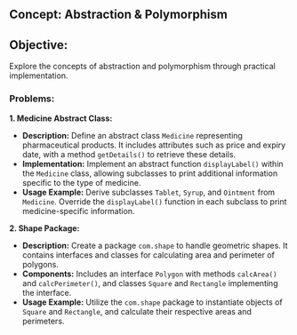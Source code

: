 ## Concept: Abstraction & Polymorphism

## Objective:
Explore the concepts of abstraction and polymorphism through practical implementation.

### Problems:

**1. Medicine Abstract Class:**
- **Description:** Define an abstract class `Medicine` representing pharmaceutical products. It includes attributes such as price and expiry date, with a method `getDetails()` to retrieve these details.
- **Implementation:** Implement an abstract function `displayLabel()` within the `Medicine` class, allowing subclasses to print additional information specific to the type of medicine.
- **Usage Example:** Derive subclasses `Tablet`, `Syrup`, and `Ointment` from `Medicine`. Override the `displayLabel()` function in each subclass to print medicine-specific information.

**2. Shape Package:**
- **Description:** Create a package `com.shape` to handle geometric shapes. It contains interfaces and classes for calculating area and perimeter of polygons.
- **Components:** Includes an interface `Polygon` with methods `calcArea()` and `calcPerimeter()`, and classes `Square` and `Rectangle` implementing the interface.
- **Usage Example:** Utilize the `com.shape` package to instantiate objects of `Square` and `Rectangle`, and calculate their respective areas and perimeters.